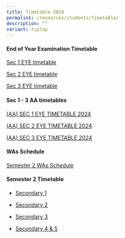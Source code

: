 ```yaml
---
title: Timetable 2024
permalink: /resources/students/timetable/
description: ""
variant: tiptap
---
```

<h4><strong>End of Year Examination Timetable</strong></h4>
<p><a href="/files/Timetable/S1EYE2024c.pdf" rel="noopener nofollow" target="_blank">Sec 1 EYE timetable</a>
</p>
<p><a href="/files/Timetable/S2EYE2024d.pdf" rel="noopener nofollow" target="_blank">Sec 2 EYE timetable</a>
</p>
<p><a href="/files/Timetable/S3EYE2024d.pdf" rel="noopener nofollow" target="_blank">Sec 3 EYE timetable</a>
</p>
<p></p>
<h4><strong>Sec 1 - 3 AA timetables</strong></h4>
<p><a href="/files/Timetable/AAS1EYE2024.pdf" rel="noopener nofollow" target="_blank">(AA) SEC 1 EYE TIMETABLE 2024</a>
</p>
<p><a href="/files/Timetable/AAS2EYE2024.pdf" rel="noopener nofollow" target="_blank">(AA) SEC 2 EYE TIMETABLE 2024</a>
</p>
<p><a href="/files/Timetable/AAS3EYE2024.pdf" rel="noopener nofollow" target="_blank">(AA) SEC 3 EYE TIMETABLE 2024</a>
</p>
<p></p>
<h4><strong>WAs Schedule</strong></h4>
<p><a href="https://docs.google.com/spreadsheets/d/1Vms5eYFuCjC0jfoiVE82VI4oBhSPZXADPw1Hj021lEc/edit?gid=815072488#gid=815072488" rel="noopener noreferrer nofollow" target="_blank">Semester 2 WAs Schedule</a>
</p>
<h4><strong>Semester 2 Timetable</strong></h4>
<ul data-tight="true" class="tight">
<li>
<p><a href="/files/Timetable/S1CTTS2.pdf" rel="noopener noreferrer nofollow" target="_blank">Secondary 1</a>
</p>
</li>
<li>
<p><a href="/files/Timetable/S2CTTS2.pdf" rel="noopener noreferrer nofollow" target="_blank">Secondary 2</a>
</p>
</li>
<li>
<p><a href="/files/Timetable/S3CTTS2.pdf" rel="noopener noreferrer nofollow" target="_blank">Secondary 3</a>
</p>
</li>
<li>
<p><a href="/files/Timetable/S4CTTS2.pdf" rel="noopener noreferrer nofollow" target="_blank">Secondary 4 &amp; 5</a>
</p>
</li>
</ul>
<p></p>